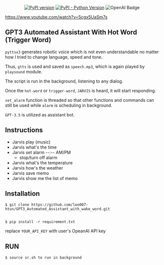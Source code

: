 <div align="center">
  
[![PyPI version](https://img.shields.io/pypi/v/gTTS.svg)](https://pypi.org/project/gTTS/)
[![PyPI - Python Version](https://img.shields.io/badge/Python-%3E%3D%203.9-blue)](https://www.python.org/)
![OpenAI Badge](https://img.shields.io/badge/OpenAI-412991?logo=openai&logoColor=fff&style=for-the-badge)

</div>


https://www.youtube.com/watch?v=5cgx5UaSm7s


## GPT3 Automated Assistant With Hot Word (Trigger Word)

``pyttsx3`` generates robotic voice which is not even understandable no matter how I tried to change language, speed and tone.

Thus, ``gtts`` is used and saved as ``speech.mp3``, which is again played by ``playsound`` module.

The script is run in the background, listening to any dialog. 

Once the ``hot-word``  or ``trigger-word``, ``JARVIS`` is heard, it will start responding. 

``set_alarm`` function is threaded so that other functions and commands can still be used while ``alarm`` is scheduling in background.

``GPT-3.5`` is utilized as assistant bot.

## Instructions
- Jarvis play (music)
- Jarvis what's the time
- Jarvis set alarm --:-- AM/PM
  - stop/turn off alarm
- Jarvis what's the temperature
- Jarvis how's the weather
- Jarvis save memo
- Jarvis show me the list of memo

## Installation

    $ git clone https://github.com/leo007-htun/GPT3_Automated_Assistant_with_wake_word.git
    

    $ pip install -r requirement.txt

replace ``YOUR_API_KEY`` with user's OpeanAI API key


## RUN
    $ source sr.sh to run in background



    
